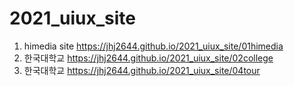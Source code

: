 # 2021_uiux_site
1. himedia site https://jhj2644.github.io/2021_uiux_site/01himedia
1. 한국대학교 https://jhj2644.github.io/2021_uiux_site/02college
1. 한국대학교 https://jhj2644.github.io/2021_uiux_site/04tour
